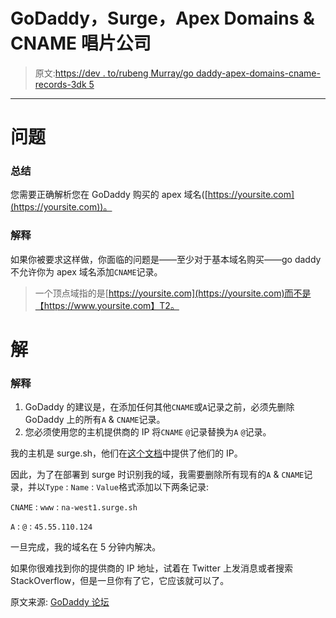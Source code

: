 # GoDaddy，Surge，Apex Domains & CNAME 唱片公司

> 原文:[https://dev . to/rubeng Murray/go daddy-apex-domains-cname-records-3dk 5](https://dev.to/rubengmurray/godaddy-apex-domains-cname-records-3dk5)

* * *

# [](#problem)问题

### [](#summary)总结

您需要正确解析您在 GoDaddy 购买的 apex 域名([https://yoursite.com](https://yoursite.com))。

### [](#explanation)解释

如果你被要求这样做，你面临的问题是——至少对于基本域名购买——go daddy 不允许你为 apex 域名添加`CNAME`记录。

> 一个顶点域指的是[https://yoursite.com](https://yoursite.com)而不是【https://www.yoursite.com】T2。

# [](#solution)解

### [](#explanation)解释

1.  GoDaddy 的建议是，在添加任何其他`CNAME`或`A`记录之前，必须先删除 GoDaddy 上的所有`A` & `CNAME`记录。
2.  您必须使用您的主机提供商的 IP 将`CNAME` `@`记录替换为`A` `@`记录。

我的主机是 surge.sh，他们在[这个文档](https://surge.sh/help/adding-a-custom-domain)中提供了他们的 IP。

因此，为了在部署到 surge 时识别我的域，我需要删除所有现有的`A` & `CNAME`记录，并以`Type` : `Name` : `Value`格式添加以下两条记录:

`CNAME` : `www` : `na-west1.surge.sh`

`A` : `@` : `45.55.110.124`

一旦完成，我的域名在 5 分钟内解决。

如果你很难找到你的提供商的 IP 地址，试着在 Twitter 上发消息或者搜索 StackOverflow，但是一旦你有了它，它应该就可以了。

原文来源: [GoDaddy 论坛](https://www.godaddy.com/community/Managing-Domains/domain-DNS-with-surge-sh/td-p/24075)